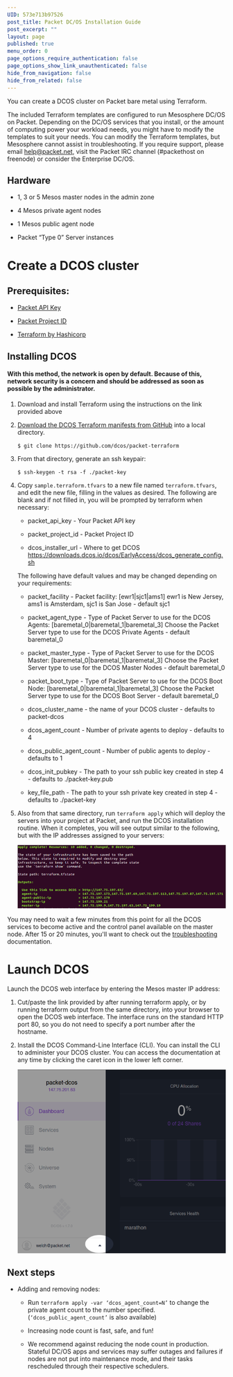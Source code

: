 ```yaml
---
UID: 573e713b97526
post_title: Packet DC/OS Installation Guide
post_excerpt: ""
layout: page
published: true
menu_order: 0
page_options_require_authentication: false
page_options_show_link_unauthenticated: false
hide_from_navigation: false
hide_from_related: false
---
```

You can create a DCOS cluster on Packet bare metal using Terraform.

The included Terraform templates are configured to run Mesosphere DC/OS on Packet. Depending on the DC/OS services that you install, or the amount of computing power your workload needs, you might have to modify the templates to suit your needs. You can modify the Terraform templates, but Mesosphere cannot assist in troubleshooting. If you require support, please email help@packet.net, visit the Packet IRC channel (#packethost on freenode) or consider the Enterprise DC/OS.

## Hardware

*   1, 3 or 5 Mesos master nodes in the admin zone

*   4 Mesos private agent nodes

*   1 Mesos public agent node

*   Packet “Type 0” Server instances

# Create a DCOS cluster

## Prerequisites:

*   [Packet API Key][1]

*   [Packet Project ID][2]

*   [Terraform by Hashicorp][3]

## Installing DCOS

#### With this method, the network is open by default. Because of this, network security is a concern and should be addressed as soon as possible by the administrator.

1.  Download and install Terraform using the instructions on the link provided above

2.  [Download the DCOS Terraform manifests from GitHub][4] into a local directory.
    
        $ git clone https://github.com/dcos/packet-terraform
        

3.  From that directory, generate an ssh keypair:
    
        $ ssh-keygen -t rsa -f ./packet-key
        

4.  Copy `sample.terraform.tfvars` to a new file named `terraform.tfvars`, and edit the new file, filling in the values as desired. The following are blank and if not filled in, you will be prompted by terraform when necessary:
    
    *   packet_api_key - Your Packet API key
    
    *   packet_project_id - Packet Project ID
    
    *   dcos_installer_url - Where to get DCOS https://downloads.dcos.io/dcos/EarlyAccess/dcos_generate_config.sh
    
    The following have default values and may be changed depending on your requirements:
    
    *   packet_facility - Packet facility: [ewr1|sjc1|ams1] ewr1 is New Jersey, ams1 is Amsterdam, sjc1 is San Jose - default sjc1
    
    *   packet_agent_type - Type of Packet Server to use for the DCOS Agents: [baremetal_0|baremetal_1|baremetal_3] Choose the Packet Server type to use for the DCOS Private Agents - default baremetal_0
    
    *   packet_master_type - Type of Packet Server to use for the DCOS Master: [baremetal_0|baremetal_1|baremetal_3] Choose the Packet Server type to use for the DCOS Master Nodes - default baremetal_0
    
    *   packet_boot_type - Type of Packet Server to use for the DCOS Boot Node: [baremetal_0|baremetal_1|baremetal_3] Choose the Packet Server type to use for the DCOS Boot Server - default baremetal_0
    
    *   dcos_cluster_name - the name of your DCOS cluster - defaults to packet-dcos
    
    *   dcos_agent_count - Number of private agents to deploy - defaults to 4
    
    *   dcos_public_agent_count - Number of public agents to deploy - defaults to 1
    
    *   dcos_init_pubkey - The path to your ssh public key created in step 4 - defaults to ./packet-key.pub
    
    *   key_file_path - The path to your ssh private key created in step 4 - defaults to ./packet-key

5.  Also from that same directory, run `terraform apply` which will deploy the servers into your project at Packet, and run the DCOS installation routine. When it completes, you will see output similar to the following, but with the IP addresses assigned to your servers:
    
    ![terraform apply output][5]

You may need to wait a few minutes from this point for all the DCOS services to become active and the control panel available on the master node. After 15 or 20 minutes, you'll want to check out the [troubleshooting][6] documentation.

# Launch DCOS

Launch the DCOS web interface by entering the Mesos master IP address:

1.  Cut/paste the link provided by after running terraform apply, or by running terraform output from the same directory, into your browser to open the DCOS web interface. The interface runs on the standard HTTP port 80, so you do not need to specify a port number after the hostname.

2.  Install the DCOS Command-Line Interface (CLI). You can install the CLI to administer your DCOS cluster. You can access the documentation at any time by clicking the caret icon in the lower left corner.
    
    ![dcos help link][7]

## Next steps

*   Adding and removing nodes:
    
    *   Run `terraform apply -var ‘dcos_agent_count=N’` to change the private agent count to the number specified. (`‘dcos_public_agent_count’` is also available)
    
    *   Increasing node count is fast, safe, and fun!
    
    *   We recommend against reducing the node count in production. Stateful DC/OS apps and services may suffer outages and failures if nodes are not put into maintenance mode, and their tasks rescheduled through their respective schedulers.

 [1]: https://www.packet.net/resources/kb/how-do-i-create-api-keys/
 [2]: https://www.packet.net/preview/kb/where-do-i-locate-my-packet-project-id/
 [3]: https://www.terraform.io/intro/getting-started/install.html
 [4]: https://github.com/dcos/packet-terraform
 [5]: /assets/images/packet_terraform_output.png
 [6]: ../../custom/troubleshooting/
 [7]: /assets/images/packet_help_link.png